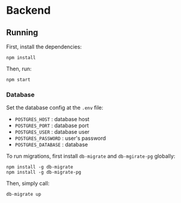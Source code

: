 # Backend

## Running

First, install the dependencies:

```
npm install
```

Then, run:

```
npm start
```

### Database

Set the database config at the `.env` file:

- `POSTGRES_HOST` : database host
- `POSTGRES_PORT` : database port
- `POSTGRES_USER` : database user
- `POSTGRES_PASSWORD` : user's password
- `POSTGRES_DATABASE` : database

To run migrations, first install `db-migrate` and `db-mgirate-pg` globally:

```
npm install -g db-migrate
npm install -g db-migrate-pg
```

Then, simply call:

```
db-migrate up
```
